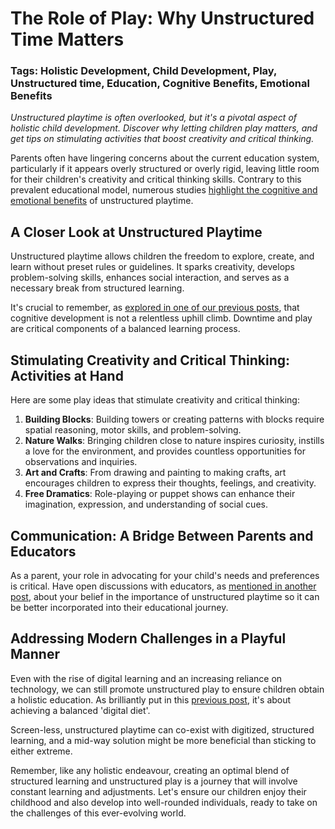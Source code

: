 # The Role of Play: Why Unstructured Time Matters

### Tags: Holistic Development, Child Development, Play, Unstructured time, Education, Cognitive Benefits, Emotional Benefits

_Unstructured playtime is often overlooked, but it's a pivotal aspect of holistic child development. Discover why letting children play matters, and get tips on stimulating activities that boost creativity and critical thinking._

Parents often have lingering concerns about the current education system, particularly if it appears overly structured or overly rigid, leaving little room for their children's creativity and critical thinking skills. Contrary to this prevalent educational model, numerous studies [highlight the cognitive and emotional benefits](/xedublog/holistic-development/the-role-of-play-why-unstructured-time-matters.md) of unstructured playtime.

## A Closer Look at Unstructured Playtime

Unstructured playtime allows children the freedom to explore, create, and learn without preset rules or guidelines. It sparks creativity, develops problem-solving skills, enhances social interaction, and serves as a necessary break from structured learning.

It's crucial to remember, as [explored in one of our previous posts](/xedublog/student-well-being/importance-of-breaks-and-downtime-in-learning.md), that cognitive development is not a relentless uphill climb. Downtime and play are critical components of a balanced learning process. 

## Stimulating Creativity and Critical Thinking: Activities at Hand

Here are some play ideas that stimulate creativity and critical thinking:

1. **Building Blocks**: Building towers or creating patterns with blocks require spatial reasoning, motor skills, and problem-solving. 
2. **Nature Walks**: Bringing children close to nature inspires curiosity, instills a love for the environment, and provides countless opportunities for observations and inquiries. 
3. **Art and Crafts**: From drawing and painting to making crafts, art encourages children to express their thoughts, feelings, and creativity. 
4. **Free Dramatics**: Role-playing or puppet shows can enhance their imagination, expression, and understanding of social cues.

## Communication: A Bridge Between Parents and Educators

As a parent, your role in advocating for your child's needs and preferences is critical. Have open discussions with educators, as [mentioned in another post](/xedublog/parental-engagement/teacher-parent-communication-building-a-bridge.md), about your belief in the importance of unstructured playtime so it can be better incorporated into their educational journey.

## Addressing Modern Challenges in a Playful Manner

Even with the rise of digital learning and an increasing reliance on technology, we can still promote unstructured play to ensure children obtain a holistic education. As brilliantly put in this [previous post](/xedublog/digital-transformation/the-challenge-of-screen-time-in-modern-learning.md), it's about achieving a balanced 'digital diet'.

Screen-less, unstructured playtime can co-exist with digitized, structured learning, and a mid-way solution might be more beneficial than sticking to either extreme.

Remember, like any holistic endeavour, creating an optimal blend of structured learning and unstructured play is a journey that will involve constant learning and adjustments. Let's ensure our children enjoy their childhood and also develop into well-rounded individuals, ready to take on the challenges of this ever-evolving world.